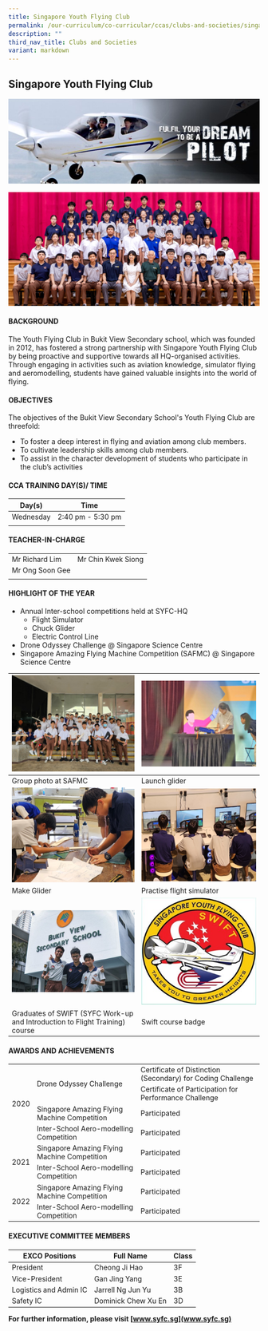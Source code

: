 ```yaml
---
title: Singapore Youth Flying Club
permalink: /our-curriculum/co-curricular/ccas/clubs-and-societies/singapore-youth-flying-club/
description: ""
third_nav_title: Clubs and Societies
variant: markdown
---
```

## **Singapore Youth Flying Club**

<img src="/images/rwimage_1%20(600%20x%20202).jpg">

![](/images/CCA%20Page/Group%20Photo/YOUTH_FLYING_CLUB_Formal.jpg)

#### BACKGROUND

The Youth Flying Club in Bukit View Secondary school, which was founded in 2012, has fostered a strong partnership with Singapore Youth Flying Club by being proactive and supportive towards all HQ-organised activities. Through engaging in activities such as aviation knowledge, simulator flying and aeromodelling, students have gained valuable insights into the world of flying.

#### OBJECTIVES

The objectives of the Bukit View Secondary School's Youth Flying Club are threefold:
* To foster a deep interest in flying and aviation among club members.
* To cultivate leadership skills among club members.
* To assist in the character development of students who participate in the club’s activities

#### CCA TRAINING DAY(S)/ TIME

| Day(s) | Time |
| --- | --- | 
| Wednesday | 2:40 pm - 5:30 pm |
| | |

#### TEACHER-IN-CHARGE

| | |
| --- | --- |
| Mr Richard Lim | Mr Chin Kwek Siong | 
|  Mr Ong Soon Gee|
| | |

#### HIGHLIGHT OF THE YEAR

* Annual Inter-school competitions held at SYFC-HQ 
	* Flight Simulator
	* Chuck Glider
	* Electric Control Line
* Drone Odyssey Challenge @ Singapore Science Centre
* Singapore Amazing Flying Machine Competition (SAFMC) @ Singapore Science Centre



| ![](/images/CCA%20Page/Clubs%20and%20Societies/Youth%20Flying%20Club/group%20photo%20@safmc.jpg) | ![](/images/CCA%20Page/Clubs%20and%20Societies/Youth%20Flying%20Club/launch%20glider.jpg) | 
| -------- | -------- |
| Group photo at SAFMC  | Launch glider     |
![](/images/CCA%20Page/Clubs%20and%20Societies/Youth%20Flying%20Club/make%20glider.jpg)|![](/images/CCA%20Page/Clubs%20and%20Societies/Youth%20Flying%20Club/practise%20flight%20simulator.jpg)|
|Make Glider|Practise flight simulator|
|![](/images/CCA%20Page/Clubs%20and%20Societies/Youth%20Flying%20Club/graduates%20of%20swift%20(syfc%20work-up%20and%20introduction%20to%20flight%20training)%20course.jpg)|![](/images/CCA%20Page/Clubs%20and%20Societies/Youth%20Flying%20Club/swift%20course%20badge.jpg)|
|Graduates of SWIFT (SYFC Work-up and Introduction to Flight Training) course |Swift course badge|

#### AWARDS AND ACHIEVEMENTS

<table>
	<tbody><tr>
		<td rowspan="4"> 2020 </td>
		<td rowspan="2"> Drone Odyssey Challenge </td>
		<td> Certificate of Distinction (Secondary) for Coding Challenge </td>
	</tr>
	<tr>
		<td> Certificate of Participation for Performance Challenge </td>
	</tr>	
		<tr><td> Singapore Amazing Flying Machine Competition </td><td>Participated</td></tr>
		<tr><td> Inter-School Aero-modelling Competition </td><td>Participated</td></tr>
	<tr>
		<td rowspan="2"> 2021 </td>
		<td> Singapore Amazing Flying Machine Competition </td>
	<td>Participated</td>
	</tr><tr><td> Inter-School Aero-modelling Competition </td><td>Participated</td></tr>
	<tr> 
		<td rowspan="2"> 2022 </td>
		<td> Singapore Amazing Flying Machine Competition </td>
	<td>Participated</td>
	</tr><tr><td> Inter-School Aero-modelling Competition </td>
		<td>Participated</td></tr>
</tbody></table>


#### EXECUTIVE COMMITTEE MEMBERS



|EXCO Positions|	Full Name|	Class|
| -------- | -------- | -------- |
|President	|Cheong Ji Hao	|3F|
|Vice-President|	Gan Jing Yang|	3E|
|Logistics and Admin IC	|Jarrell Ng Jun Yu |	3B|
|Safety IC|	Dominick Chew Xu En|	3D|




**For further information, please visit [www.syfc.sg](www.syfc.sg)**